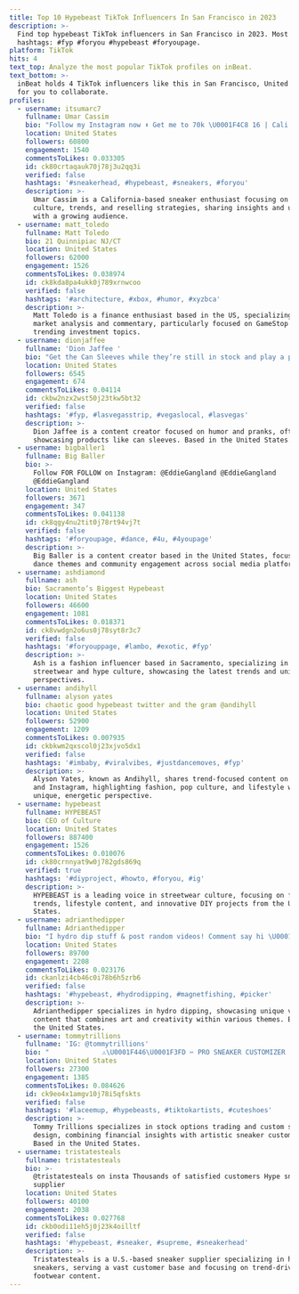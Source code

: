 ```yaml
---
title: Top 10 Hypebeast TikTok Influencers In San Francisco in 2023
description: >-
  Find top hypebeast TikTok influencers in San Francisco in 2023. Most popular
  hashtags: #fyp #foryou #hypebeast #foryoupage.
platform: TikTok
hits: 4
text_top: Analyze the most popular TikTok profiles on inBeat.
text_bottom: >-
  inBeat holds 4 TikTok influencers like this in San Francisco, United States
  for you to collaborate.
profiles:
  - username: itsumarc7
    fullname: Umar Cassim
    bio: "Follow my Instagram now ⬆️ Get me to 70k \U0001F4C8 16 | Cali ☀️ \U0001F4E8 reselluc7@gmail.com"
    location: United States
    followers: 60800
    engagement: 1540
    commentsToLikes: 0.033305
    id: ck80crtaqauk70j78j3u2qq3i
    verified: false
    hashtags: '#sneakerhead, #hypebeast, #sneakers, #foryou'
    description: >-
      Umar Cassim is a California-based sneaker enthusiast focusing on sneaker
      culture, trends, and reselling strategies, sharing insights and updates
      with a growing audience.
  - username: matt_toledo
    fullname: Matt Toledo
    bio: 21 Quinnipiac NJ/CT
    location: United States
    followers: 62000
    engagement: 1526
    commentsToLikes: 0.038974
    id: ck8kda8pa4ukk0j789xrnwcoo
    verified: false
    hashtags: '#architecture, #xbox, #humor, #xyzbca'
    description: >-
      Matt Toledo is a finance enthusiast based in the US, specializing in stock
      market analysis and commentary, particularly focused on GameStop and
      trending investment topics.
  - username: dionjaffee
    fullname: 'Dion Jaffee '
    bio: "Get the Can Sleeves while they’re still in stock and play a prank on someone\U0001F602\U0001F447"
    location: United States
    followers: 6545
    engagement: 674
    commentsToLikes: 0.04114
    id: ckbw2nzx2wst50j23tkw5bt32
    verified: false
    hashtags: '#fyp, #lasvegasstrip, #vegaslocal, #lasvegas'
    description: >-
      Dion Jaffee is a content creator focused on humor and pranks, often
      showcasing products like can sleeves. Based in the United States.
  - username: bigballer1
    fullname: Big Baller
    bio: >-
      Follow FOR FOLLOW on Instagram: @EddieGangland @EddieGangland
      @EddieGangland
    location: United States
    followers: 3671
    engagement: 347
    commentsToLikes: 0.041138
    id: ck8qgy4nu2tit0j78rt94vj7t
    verified: false
    hashtags: '#foryoupage, #dance, #4u, #4youpage'
    description: >-
      Big Baller is a content creator based in the United States, focused on
      dance themes and community engagement across social media platforms.
  - username: ashdiamond
    fullname: ash
    bio: Sacramento’s Biggest Hypebeast
    location: United States
    followers: 46600
    engagement: 1081
    commentsToLikes: 0.018371
    id: ck8vwdgn2o6us0j78syt8r3c7
    verified: false
    hashtags: '#foryouppage, #lambo, #exotic, #fyp'
    description: >-
      Ash is a fashion influencer based in Sacramento, specializing in
      streetwear and hype culture, showcasing the latest trends and unique style
      perspectives.
  - username: andihyll
    fullname: alyson yates
    bio: chaotic good hypebeast twitter and the gram @andihyll
    location: United States
    followers: 52900
    engagement: 1209
    commentsToLikes: 0.007935
    id: ckbkwm2qxscol0j23xjvo5dx1
    verified: false
    hashtags: '#imbaby, #viralvibes, #justdancemoves, #fyp'
    description: >-
      Alyson Yates, known as Andihyll, shares trend-focused content on Twitter
      and Instagram, highlighting fashion, pop culture, and lifestyle with a
      unique, energetic perspective.
  - username: hypebeast
    fullname: HYPEBEAST
    bio: CEO of Culture
    location: United States
    followers: 887400
    engagement: 1526
    commentsToLikes: 0.010076
    id: ck80crnnyat9w0j782gds869q
    verified: true
    hashtags: '#diyproject, #howto, #foryou, #ig'
    description: >-
      HYPEBEAST is a leading voice in streetwear culture, focusing on fashion
      trends, lifestyle content, and innovative DIY projects from the United
      States.
  - username: adrianthedipper
    fullname: Adrianthedipper
    bio: "I hydro dip stuff & post random videos! Comment say hi \U0001F603"
    location: United States
    followers: 89700
    engagement: 2208
    commentsToLikes: 0.023176
    id: ckanlzi4cb46c0i78b6h5zrb6
    verified: false
    hashtags: '#hypebeast, #hydrodipping, #magnetfishing, #picker'
    description: >-
      Adrianthedipper specializes in hydro dipping, showcasing unique video
      content that combines art and creativity within various themes. Based in
      the United States.
  - username: tommytrillions
    fullname: 'IG: @tommytrillions'
    bio: "⠀ ⠀ ⠀ ⠀ ⠀ ⠀ ⚠️\U0001F446\U0001F3FD ✂️ PRO SNEAKER CUSTOMIZER \U0001F3A8 \U0001F50C GIVEAWAYS ON IG (200K+) \U0001F5A4"
    location: United States
    followers: 27300
    engagement: 1385
    commentsToLikes: 0.084626
    id: ck9eo4x1amgv10j78i5qfskts
    verified: false
    hashtags: '#laceemup, #hypebeasts, #tiktokartists, #cuteshoes'
    description: >-
      Tommy Trillions specializes in stock options trading and custom shoe
      design, combining financial insights with artistic sneaker customization.
      Based in the United States.
  - username: tristatesteals
    fullname: tristatesteals
    bio: >-
      @tristatesteals on insta Thousands of satisfied customers Hype sneaker
      supplier
    location: United States
    followers: 40100
    engagement: 2038
    commentsToLikes: 0.027768
    id: ckb0odi11eh5j0j23k4oilltf
    verified: false
    hashtags: '#hypebeast, #sneaker, #supreme, #sneakerhead'
    description: >-
      Tristatesteals is a U.S.-based sneaker supplier specializing in hype
      sneakers, serving a vast customer base and focusing on trend-driven
      footwear content.
---
```


